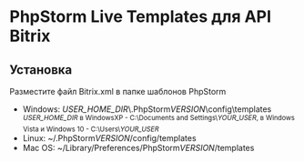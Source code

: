 # PhpStorm Live Templates для API Bitrix

## Установка

Разместите файл Bitrix.xml в папке шаблонов PhpStorm
- Windows: *USER_HOME_DIR*\\.PhpStorm*VERSION*\config\templates<br/>
<sup>*USER_HOME_DIR* в WindowsXP - C:\Documents and Settings\\*YOUR_USER*, в Windows Vista и Windows 10 - C:\Users\\*YOUR_USER*</sup>
- Linux: ~/.PhpStorm*VERSION*/config/templates
- Mac OS: ~/Library/Preferences/PhpStorm*VERSION*/templates

